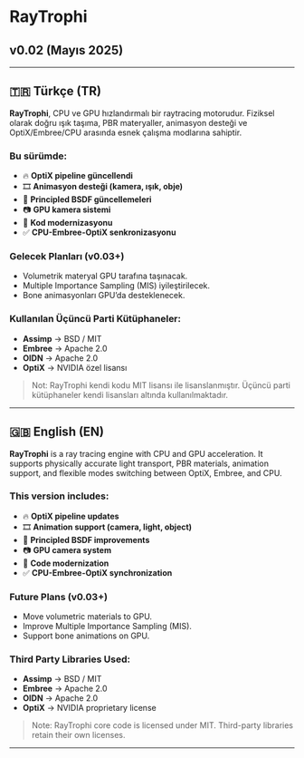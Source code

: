 # RayTrophi

## v0.02 (Mayıs 2025)

---

## 🇹🇷 Türkçe (TR)

**RayTrophi**, CPU ve GPU hızlandırmalı bir raytracing motorudur. Fiziksel olarak doğru ışık taşıma, PBR materyaller, animasyon desteği ve OptiX/Embree/CPU arasında esnek çalışma modlarına sahiptir.

### Bu sürümde:

- 🔥 **OptiX pipeline güncellendi**
- 🎞 **Animasyon desteği (kamera, ışık, obje)**
- 🧠 **Principled BSDF güncellemeleri**
- 📷 **GPU kamera sistemi**
- 🧹 **Kod modernizasyonu**
- ✅ **CPU-Embree-OptiX senkronizasyonu**

### Gelecek Planları (v0.03+)
- Volumetrik materyal GPU tarafına taşınacak.
- Multiple Importance Sampling (MIS) iyileştirilecek.
- Bone animasyonları GPU’da desteklenecek.

### Kullanılan Üçüncü Parti Kütüphaneler:
- **Assimp** → BSD / MIT
- **Embree** → Apache 2.0
- **OIDN** → Apache 2.0
- **OptiX** → NVIDIA özel lisansı

> Not: RayTrophi kendi kodu MIT lisansı ile lisanslanmıştır. Üçüncü parti kütüphaneler kendi lisansları altında kullanılmaktadır.

---

## 🇬🇧 English (EN)

**RayTrophi** is a ray tracing engine with CPU and GPU acceleration. It supports physically accurate light transport, PBR materials, animation support, and flexible modes switching between OptiX, Embree, and CPU.

### This version includes:

- 🔥 **OptiX pipeline updates**
- 🎞 **Animation support (camera, light, object)**
- 🧠 **Principled BSDF improvements**
- 📷 **GPU camera system**
- 🧹 **Code modernization**
- ✅ **CPU-Embree-OptiX synchronization**

### Future Plans (v0.03+)
- Move volumetric materials to GPU.
- Improve Multiple Importance Sampling (MIS).
- Support bone animations on GPU.

### Third Party Libraries Used:
- **Assimp** → BSD / MIT
- **Embree** → Apache 2.0
- **OIDN** → Apache 2.0
- **OptiX** → NVIDIA proprietary license

> Note: RayTrophi core code is licensed under MIT. Third-party libraries retain their own licenses.

---

